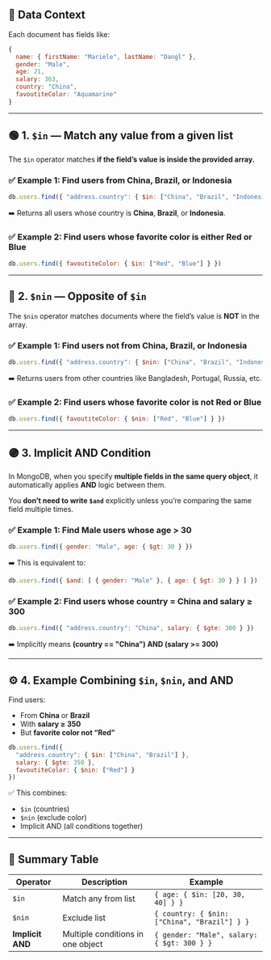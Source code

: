 ## 🧩 **Data Context**

Each document has fields like:

```js
{
  name: { firstName: "Mariele", lastName: "Dangl" },
  gender: "Male",
  age: 21,
  salary: 363,
  country: "China",
  favoutiteColor: "Aquamarine"
}
```

---

## 🟢 1. `$in` — Match any value from a given list

The `$in` operator matches **if the field’s value is inside the provided array.**

### ✅ Example 1: Find users from **China, Brazil, or Indonesia**

```js
db.users.find({ "address.country": { $in: ["China", "Brazil", "Indonesia"] } })
```

➡️ Returns all users whose country is **China**, **Brazil**, or **Indonesia**.

### ✅ Example 2: Find users whose favorite color is either **Red** or **Blue**

```js
db.users.find({ favoutiteColor: { $in: ["Red", "Blue"] } })
```

---

## 🔴 2. `$nin` — Opposite of `$in`

The `$nin` operator matches documents where the field’s value is **NOT** in the array.

### ✅ Example 1: Find users **not** from China, Brazil, or Indonesia

```js
db.users.find({ "address.country": { $nin: ["China", "Brazil", "Indonesia"] } })
```

➡️ Returns users from other countries like Bangladesh, Portugal, Russia, etc.

### ✅ Example 2: Find users whose favorite color is **not** Red or Blue

```js
db.users.find({ favoutiteColor: { $nin: ["Red", "Blue"] } })
```

---

## 🟣 3. **Implicit AND Condition**

In MongoDB, when you specify **multiple fields in the same query object**, it automatically applies **AND** logic between them.

You **don’t need to write `$and`** explicitly unless you’re comparing the same field multiple times.

### ✅ Example 1: Find **Male** users whose **age > 30**

```js
db.users.find({ gender: "Male", age: { $gt: 30 } })
```

➡️ This is equivalent to:

```js
db.users.find({ $and: [ { gender: "Male" }, { age: { $gt: 30 } } ] })
```

### ✅ Example 2: Find users whose **country = China** and **salary ≥ 300**

```js
db.users.find({ "address.country": "China", salary: { $gte: 300 } })
```

➡️ Implicitly means **(country == "China") AND (salary >= 300)**

---

## ⚙️ 4. Example Combining `$in`, `$nin`, and AND

Find users:

* From **China** or **Brazil**
* With **salary ≥ 350**
* But **favorite color not “Red”**

```js
db.users.find({
  "address.country": { $in: ["China", "Brazil"] },
  salary: { $gte: 350 },
  favoutiteColor: { $nin: ["Red"] }
})
```

✅ This combines:

* `$in` (countries)
* `$nin` (exclude color)
* Implicit AND (all conditions together)

---

## 🧠 Summary Table

| Operator         | Description                       | Example                                      |
| ---------------- | --------------------------------- | -------------------------------------------- |
| `$in`            | Match any from list               | `{ age: { $in: [20, 30, 40] } }`             |
| `$nin`           | Exclude list                      | `{ country: { $nin: ["China", "Brazil"] } }` |
| **Implicit AND** | Multiple conditions in one object | `{ gender: "Male", salary: { $gt: 300 } }`   |

